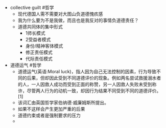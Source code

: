 - collective guilt #哲学
	- 现代德国人需不需要对大图山负道德愧疚感
	- 我为什么要为不是我做，而且也是我反对的事情负道德责任？
	- 道德共同体的集中形式
		- 1师长模式
		- 2受益者模式
		- 身份/精神客体模式
		- 修正责任模式
		- 代际责任模式
- 道德运气 #哲学
	- 道德运气(英语:Moral luck)，指人因为自己无法控制的因素，行为导致不同的后果，但却因此受到不同道德评价的现象。例如两名尝试救援溺水者的人，一人因救人成功而受到正面的称赞，另一人因救人失败未受到称许，尽管两人行为的动机一致，却因行为结果不同受到不同的道德评价。[1]
	- 该词汇由英国哲学家伯纳德·威廉姆斯所提出。
	- 如果不这样会产生更加严重的后果
	- 道德约束或者是强制要求的压力
	-